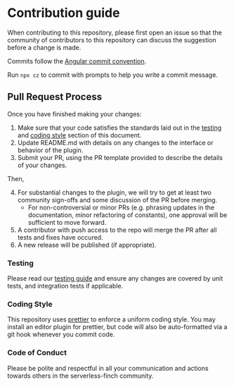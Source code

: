 # Contribution guide

When contributing to this repository, please first open an issue so that the community of contributors to this repository can discuss the suggestion before a change is made.

Commits follow the [Angular commit convention](https://github.com/angular/angular.js/blob/master/DEVELOPERS.md#-git-commit-guidelines).

Run `npx cz` to commit with prompts to help you write a commit message.

## Pull Request Process

Once you have finished making your changes:

1. Make sure that your code satisfies the standards laid out in the [testing](#testing) and [coding style](#coding-style) section of this document.
2. Update README.md with details on any changes to the interface or behavior of the plugin.
3. Submit your PR, using the PR template provided to describe the details of your changes.

Then,

4. For substantial changes to the plugin, we will try to get at least two community sign-offs and some discussion of the PR before merging.
   - For non-controversial or minor PRs (e.g. phrasing updates in the documentation, minor refactoring of constants), one approval will be sufficient to move forward.
5. A contributor with push access to the repo will merge the PR after all tests and fixes have occured.
6. A new release will be published (if appropriate).

### Testing

Please read our [testing guide](./test/README.md) and ensure any changes are covered by unit tests, and integration tests if applicable.

### Coding Style

This repository uses [prettier](https://prettier.io/) to enforce a uniform coding style. You may install an editor plugin for prettier, but code will also be auto-formatted via a git hook whenever you commit code.

### Code of Conduct

Please be polite and respectful in all your communication and actions towards others in the serverless-finch community.
